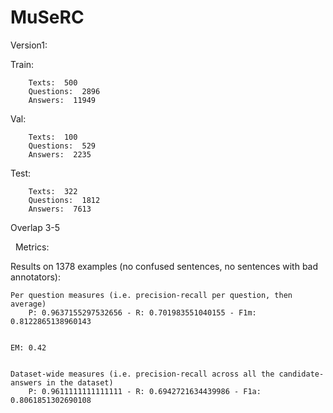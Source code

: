 # MuSeRC


Version1:

Train: 
```
	Texts:  500
	Questions:  2896
	Answers:  11949
```

Val: 

```
	Texts:  100
	Questions:  529
	Answers:  2235
```

Test: 
```
	Texts:  322
	Questions:  1812
	Answers:  7613
```

Overlap 3-5

 
Metrics:

Results on 1378 examples (no confused sentences, no sentences with bad annotators):

```
Per question measures (i.e. precision-recall per question, then average) 
	P: 0.9637155297532656 - R: 0.701983551040155 - F1m: 0.8122865138960143


EM: 0.42


Dataset-wide measures (i.e. precision-recall across all the candidate-answers in the dataset) 
	P: 0.9611111111111111 - R: 0.6942721634439986 - F1a: 0.8061851302690108
```
